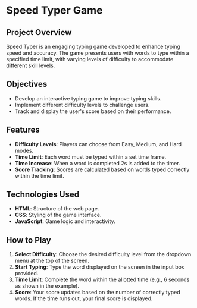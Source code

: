 # Speed Typer Game

## Project Overview

Speed Typer is an engaging typing game developed to enhance typing speed and accuracy. The game presents users with words to type within a specified time limit, with varying levels of difficulty to accommodate different skill levels.

## Objectives

- Develop an interactive typing game to improve typing skills.
- Implement different difficulty levels to challenge users.
- Track and display the user's score based on their performance.

## Features

- **Difficulty Levels**: Players can choose from Easy, Medium, and Hard modes.
- **Time Limit**: Each word must be typed within a set time frame.
- **Time Increase**: When a word is completed 2s is added to the timer.
- **Score Tracking**: Scores are calculated based on words typed correctly within the time limit.

## Technologies Used

- **HTML**: Structure of the web page.
- **CSS**: Styling of the game interface.
- **JavaScript**: Game logic and interactivity.

## How to Play

1. **Select Difficulty**: Choose the desired difficulty level from the dropdown menu at the top of the screen.
2. **Start Typing**: Type the word displayed on the screen in the input box provided.
3. **Time Limit**: Complete the word within the allotted time (e.g., 6 seconds as shown in the example).
4. **Score**: Your score updates based on the number of correctly typed words. If the time runs out, your final score is displayed.



